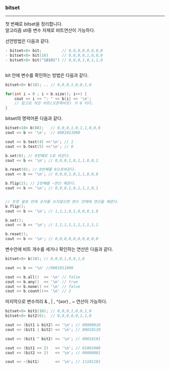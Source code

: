 

### bitset  


---  

첫 번째로 bitset을 정리합니다.  
알고리즘 stl중 변수 자체로 비트연산이 가능하다.  
  
선언방법은 다음과 같다.  
  
```cpp    
- bitset<8> bit;         // 0,0,0,0,0,0,0,0  
- bitset<8> bit(16)      // 0,0,0,0,1,0,0,0  
- bitset<8> bit("10101") // 0,0,0,1,0,1,1,0  
  
```  
  
bit 안에 변수를 확인하는 방법은 다음과 같다.  

```cpp  
bitset<8> b(18); .. // 0,0,0,1,0,0,1,0  

for(int i = 0 ; i < b.size(); i++) {
	cout << i << ": " << b[i] << '\n';
	// 참고로 작은 비트(오른쪽비트) 가 0 이다.
}

```  
  
bitset의 명력어론 다음과 같다.  

```cpp   
bitset<10> b(88);   // 0,0,0,1,0,1,1,0,0,0  
cout << b << '\n';  // 0001011000

cout << b.test(4) <<'\n'; // 1
cout << b.test(5) <<'\n'; // 0

b.set(0); // 0번째로 1로 바꾼다.
cout << b << '\n'; // 0,0,0,1,0,1,1,0,0,1

b.reset(0); // 0번째를 0으로바꾼다.
cout << b << '\n'; // 0,0,0,1,0,1,1,0,0,0

b.flip(2); // 2번째를 ~연산 해준다.
cout << b << '\n'; // 0,0,0,1,0,1,1,1,0,1


// 또한 괄호 안에 숫자를 쓰지않으면 변수 전체에 연산을 해준다.
b.flip(); 
cout << b << '\n'; // 1,1,1,0,1,0,0,0,1,0

b.set(); 
cout << b << '\n'; // 1,1,1,1,1,1,1,1,1,1

b.reset(); 
cout << b << '\n'; // 0,0,0,0,0,0,0,0,0,0

```  
  
변수안에 비트 개수를 세거나 확인하는 연산은 다음과 같다.  
```cpp    
bitset<8> b(18); // 0,0,0,1,0,0,1,0

cout << b << '\n' //0001011000

cout << b.all()  << '\n' // false
cout << b.any()  << '\n' // true
cout << b.none() << '\n' // false
cout << b.count()<< '\n' // 2

```  
  
마지막으로 변수끼리 & , | , ^(xor) , ~ 연산이 가능하다.  
```cpp  
bitset<8> bit1(18); // 0,0,0,1,0,0,1,0
bitset<8> bit2(6);  // 0,0,0,0,0,1,1,0

cout << (bit1 & bit2) << '\n'; // 00000010
cout << (bit1 | bit2) << '\n'; // 00010110

cout << (bit1 ^ bit2) << '\n'; // 00010101

cout << (bit1 << 2)   << '\n'; // 01001000
cout << (bit2 >> 2)   << '\n'; // 00000001

cout << ~(bit1)       << '\n'; // 11101101


```  


